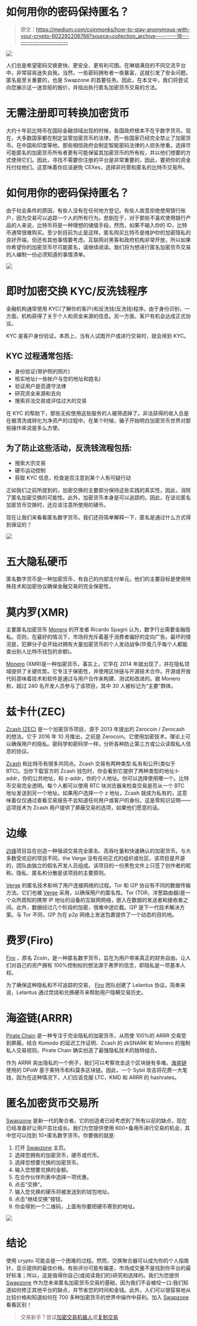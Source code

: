 # 如何用你的密码保持匿名？

> 原文：<https://medium.com/coinmonks/how-to-stay-anonymous-with-your-crypto-602292206766?source=collection_archive---------16----------------------->

![](img/a1a2f31a366aa9fa0e0e4c8751311256.png)

人们总是希望密码交换更快、更安全、更有利可图。在琳琅满目的不同交流平台中，非常容易迷失自我。当然，一些密码拥有者一夜暴富，这就引发了安全问题。匿名是至关重要的，也是 Swapzone 的首要任务。因此，在本文中，我们将尝试向您展示这一迷宫般的报价，并指出执行匿名加密货币交易的方法。

# 无需注册即可转换加密货币

大约十年前比特币在国际金融领域出现的时候，各国政府根本不在乎数字货币。现在，大多数国家都在制定监管加密货币的法律，而一些国家已经完全禁止了加密货币。在中国和印度等地，那些相信政府会制定智能密码法律的人损失惨重。选择尽可能匿名的加密货币所有者更有可能保留其加密货币的所有权，并以他们想要的方式使用它们。因此，寻找不需要你注册的平台是非常重要的，因此，要把你的资金托付给他们。这意味着你应该避免 CEXes，选择非托管和匿名的比特币交易所。

# 如何用你的密码保持匿名？

由于社会条件的原因，有些人没有在任何地方登记。有些人故意拒绝使用银行账户，因为交易可以追踪一个人的所有行为。悲剧在于，对于那些不喜欢使用银行产品的人来说，比特币将是一种理想的储值手段，然而，如果不输入你的 ID，比特币通常很难购买。至少到目前为止是这样。匿名购买比特币是维护你的加密隐私的良好开端，但还有其他事情要考虑。互联网对黑客和政府机构非常开放，所以如果你希望你的加密货币尽可能匿名，请继续阅读。我们将为想进行匿名加密货币交易的人编制一份必须知道的事情清单。

![](img/d971c0357acbf5fd8ad2769c21385480.png)

# 即时加密交换 KYC/反洗钱程序

金融机构通常使用 KYC(了解你的客户)和反洗钱(反洗钱)程序。由于身份识别，一方面，机构获得了关于个人和资金来源的信息。另一方面，客户有机会达成正式协议。

KYC 是客户身份验证。本质上，当有人试图开户或进行交易时，就会用到 KYC。

## KYC 过程通常包括:

*   身份验证(带护照的照片)
*   核实地址(一些帐户与您的地址和姓名)
*   验证用户是否遵守法律
*   研究资金来源和去向
*   搜索非法交易或评估过大的交易

在 KYC 的帮助下，那些无权使用这些服务的人被筛选掉了。非法获得的收入总是在被清洗或转化为净资产的过程中。在某个时候，骗子开始明白加密货币世界对那些操作来说是多么方便。

## 为了防止这些活动，反洗钱流程包括:

*   搜索大宗交易
*   硬币运动控制
*   获取 KYC 信息，检查是否注意到某个人有可疑行动

正如我们之前所提到的，加密交换的主要部分保持这些实践的真实性，因此，消除了匿名加密交换的可能性。此外，加密货币本身是可以追踪的。因此，在谈论匿名加密货币交换时，还应该注意所使用的硬币。

现在让我们来看看匿名数字货币。我们还将简单解释一下，匿名是通过什么方式得到保证的？

![](img/86d306fd861bafdce759c5aadfa7c5e7.png)

# 五大隐私硬币

匿名数字货币是一种加密货币，有自己的内部支付单元。他们的主要目标是使用特殊技术和加密协议确保金融交易的完全保密性。

# 莫内罗(XMR)

主要匿名加密货币 [Monero](https://www.getmonero.org/) 的开发者 Ricardo Spagni 认为，数字行业需要金融隐私。否则，在最好的情况下，市场将充斥着基于消费者偏好的定向广告。最坏的情况是，犯罪分子会开始对拥有大量加密货币的个人发动战争(毕竟几乎每个人都能查出别人比特币钱包的余额)。

[Monero](https://swapzone.io/currencies/monero) (XMR)是一种加密货币，事实上，它早在 2014 年就出现了，并在隐私领域提供了关键优势。它专注于保密性，并使用区块链与开源技术合作。开源或开放代码意味着技术和软件是通过与用户合作来构建、测试和改进的。据 Monero 称，超过 240 名开发人员参与了该项目，其中 30 人被标记为“主要”群体。

# 兹卡什(ZEC)

[Zcash (ZEC)](https://z.cash/) 是一个加密货币项目，源于 2013 年提出的 Zerocoin / Zerocash 的想法。它于 2016 年 10 月推出，之前是 Zerocoin。它使用加密技术，理论上可以确保用户的隐私。密码学和密码学一样，分析各种防止第三方或公众读取私人信息的协议。

[Zcash](https://swapzone.io/currencies/zcash) 和比特币有很多共同点。Zcash 交易有两种类型:私有和公开(类似于 BTC)。当你下载官方的 Zcash 钱包时，你会看到它提供了两种类型的地址:t-addr，你的公共地址，和 z-addr，你的个人地址。你可以选择使用哪一个。比特币交易完全透明。每个人都可以使用 BTC 块浏览器来检查交易是否从一个 BTC 地址发送到另一个地址。如果用户选择一个 z 地址，Zcash 就成为私有的，这意味着仅仅通过查看交易报告不会知道任何用户或客户的身份。这是零知识证明——这项技术为 Zcash 用户提供了屏蔽交易的选项，如果他们愿意的话。

# 边缘

[边缘](https://vergecurrency.com/)项目旨在创造一种强调交易完全匿名、高吞吐量和快速确认的加密货币。与大多数受欢迎的项目不同，the Verge 没有任何正式的组织或社区。该项目是开源的，团队由独立的假名开发人员组成。该项目的一份黑色文件上只签了创作者的昵称。隐私、匿名和分散是该项目的主要原则。

[Verge](https://swapzone.io/currencies/verge) 的匿名技术影响了用户连接网络的过程。Tor 和 I2P 协议有不同的数据传输方法。它们也被 [Verge](https://swapzone.io/blog/what-is-verge-and-how-to-exchange-bitcoin-to-verge) 采用，以确保用户的匿名性。Tor (TOR，洋葱路由器)是一个众所周知的携带 IP 地址的设备的互联网网络，嵌入在数据的发送者和接收者之间。此外，数据经过几个阶段的加密，很难中途拦截。I2P 是下一代技术解决方案。与 Tor 不同，I2P 为在 p2p 网络上发送包裹提供了一个动态的目的地。

# 费罗(Firo)

[Firo](https://swapzone.io/currencies/firo) ，原名 Zcoin，是一种匿名数字货币，旨在为用户带来真正的财务自由。让人们对自己的资产拥有 100%控制权的想法源于弗罗的信念，即隐私是一项基本人权。

为了确保这种隐私和不可追踪的交易， [Firo](https://firo.org/) 团队创建了 Lelantus 协议。简单来说，Lelantus 通过焚烧和兑换硬币来帮助用户隐瞒交易历史。

# 海盗链(ARRR)

[Pirate Chain](https://swapzone.io/blog/what-is-pirate-chain) 是一种专注于完全隐私的加密货币，从而使 100%的 ARRR 交易受到屏蔽。结合 Komodo 的延迟工作证明、Zcash 的 zkSNARK 和 Monero 的强制私人交易规则，Pirate Chain 确实创造了最强隐私技术的独特组合。

作为 ARRR 突出隐私的一个例子，我们可以考察攻击这个区块链有多难。[海盗链](https://pirate.black/ru/)使用的 DPoW 基于莱特币和科莫多区块链。因此，一个 Sybil 攻击将花费一大笔钱，因为在这种情况下，人们应该克服 LTC，KMD 和 ARRR 的 hashrates。

# 匿名加密货币交易所

[Swapzone](https://swapzone.io/) 是新一代的聚合者。它的创造者已经考虑到了所有以前的缺点，现在已经准备好让用户茁壮成长。我们为您提供使用 600+备用币进行交易的机会，其中您可以找到 10+匿名数字货币。你要做的就是:

1.  打开 [Swapzone](https://swapzone.io/) 主页。
2.  选择您拥有的加密货币，硬币或代币。
3.  选择您想要兑换的加密货币。
4.  输入您想要兑换的金额。
5.  在合作伙伴列表中选择一项优惠。
6.  点击“交换”。
7.  输入您兑换的硬币将被发送到的钱包地址。
8.  点击“继续交换”按钮。
9.  你会得到一个二维码，上面有你要把硬币寄到的地址。

![](img/9e406a70509b53d3cd401b5dfe8cea4a.png)

# 结论

使用 crypto 可能会是一个困难的过程。然而，交换聚合器可以成为你的个人指南针，显示提供的最佳价格。有些评分可能有偏差，市场成交量不是找到你平台的最好标准；所以，这是值得你自己(或阅读我们的)研究和选择的。我们为您提供 [Swapzone](https://swapzone.io/) 作为您未来匿名加密货币交易的基础，因为我们不会被咬一口:我们知道如何修正其他平台的缺点，并节省您的时间和金钱。此外，人们可以很容易地从比较价格和知道如何在 700 多种加密货币的世界中操作中获利。加入 [Swapzone](https://swapzone.io/) 看看区别！

> 交易新手？尝试[加密交易机器人](/coinmonks/crypto-trading-bot-c2ffce8acb2a)或[复制交易](/coinmonks/top-10-crypto-copy-trading-platforms-for-beginners-d0c37c7d698c)